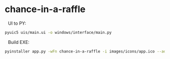 # chance-in-a-raffle

⠀UI to PY:
```sh
pyuic5 uis/main.ui -o windows/interface/main.py
```

⠀Build EXE:
```sh
pyinstaller app.py -wFn chance-in-a-raffle -i images/icons/app.ico --add-binary "images/icons;.images/icons"

```
